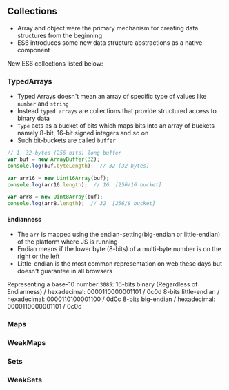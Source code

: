 ## Collections
- Array and object were the primary mechanism for creating data structures from the beginning
- ES6 introduces some new data structure abstractions as a native component

New ES6 collections listed below:

### TypedArrays
- Typed Arrays doesn't mean an array of specific type of values like `number` and `string`
- Instead `typed arrays` are collections that provide structured access to binary data
- `Type` acts as a bucket of bits which maps bits into an array of buckets namely 8-bit, 16-bit signed integers and so on
- Such bit-buckets are called `buffer`

```js
// 1. 32-bytes (256 bits) long buffer
var buf = new ArrayBuffer(32);
console.log(buf.byteLength);  // 32 [32 bytes]

var arr16 = new Uint16Array(buf);
console.log(arr16.length);  // 16  [256/16 bucket]

var arr8 = new Uint8Array(buf);
console.log(arr8.length);  // 32  [256/8 bucket]
```

#### Endianness
- The `arr` is mapped using the endian-setting(big-endian or little-endian) of the platform where JS is running
- Endian means if the lower byte (8-bits) of a multi-byte number is on the right or the left
- Little-endian is the most common representation on web these days but doesn't guarantee in all browsers

Representing a base-10 number `3085`:
16-bits binary (Regardless of Endianness) / hexadecimal: 0000110000001101  / 0c0d
8-bits little-endian / hexadecimal: 0000110100001100 / 0d0c
8-bits big-endian / hexadecimal: 0000110000001101 / 0c0d



### Maps
### WeakMaps
### Sets
### WeakSets
